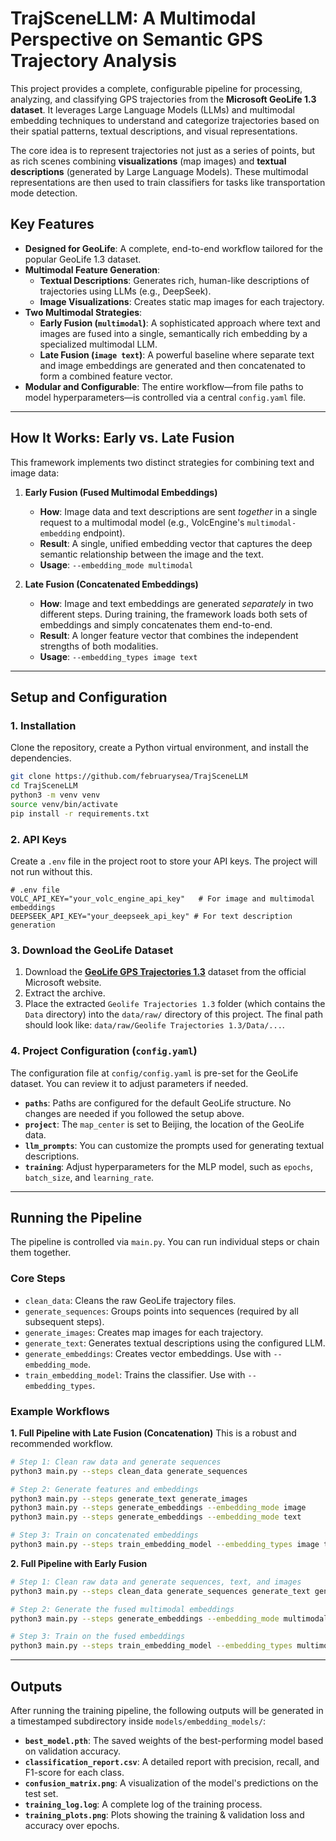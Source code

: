 # TrajSceneLLM: A Multimodal Perspective on Semantic GPS Trajectory Analysis

This project provides a complete, configurable pipeline for processing, analyzing, and classifying GPS trajectories from the **Microsoft GeoLife 1.3 dataset**. It leverages Large Language Models (LLMs) and multimodal embedding techniques to understand and categorize trajectories based on their spatial patterns, textual descriptions, and visual representations.

The core idea is to represent trajectories not just as a series of points, but as rich scenes combining **visualizations** (map images) and **textual descriptions** (generated by Large Language Models). These multimodal representations are then used to train classifiers for tasks like transportation mode detection.

## Key Features

- **Designed for GeoLife**: A complete, end-to-end workflow tailored for the popular GeoLife 1.3 dataset.
- **Multimodal Feature Generation**:
    - **Textual Descriptions**: Generates rich, human-like descriptions of trajectories using LLMs (e.g., DeepSeek).
    - **Image Visualizations**: Creates static map images for each trajectory.
- **Two Multimodal Strategies**:
    - **Early Fusion (`multimodal`)**: A sophisticated approach where text and images are fused into a single, semantically rich embedding by a specialized multimodal LLM.
    - **Late Fusion (`image text`)**: A powerful baseline where separate text and image embeddings are generated and then concatenated to form a combined feature vector.
- **Modular and Configurable**: The entire workflow—from file paths to model hyperparameters—is controlled via a central `config.yaml` file.

---

## How It Works: Early vs. Late Fusion

This framework implements two distinct strategies for combining text and image data:

1.  **Early Fusion (Fused Multimodal Embeddings)**
    -   **How**: Image data and text descriptions are sent *together* in a single request to a multimodal model (e.g., VolcEngine's `multimodal-embedding` endpoint).
    -   **Result**: A single, unified embedding vector that captures the deep semantic relationship between the image and the text.
    -   **Usage**: `--embedding_mode multimodal`

2.  **Late Fusion (Concatenated Embeddings)**
    -   **How**: Image and text embeddings are generated *separately* in two different steps. During training, the framework loads both sets of embeddings and simply concatenates them end-to-end.
    -   **Result**: A longer feature vector that combines the independent strengths of both modalities.
    -   **Usage**: `--embedding_types image text`

---

## Setup and Configuration

### 1. Installation
Clone the repository, create a Python virtual environment, and install the dependencies.
```bash
git clone https://github.com/februarysea/TrajSceneLLM
cd TrajSceneLLM
python3 -m venv venv
source venv/bin/activate
pip install -r requirements.txt
```

### 2. API Keys
Create a `.env` file in the project root to store your API keys. The project will not run without this.
```
# .env file
VOLC_API_KEY="your_volc_engine_api_key"   # For image and multimodal embeddings
DEEPSEEK_API_KEY="your_deepseek_api_key" # For text description generation
```

### 3. Download the GeoLife Dataset
1.  Download the **[GeoLife GPS Trajectories 1.3](https://www.microsoft.com/en-us/download/details.aspx?id=52367)** dataset from the official Microsoft website.
2.  Extract the archive.
3.  Place the extracted `Geolife Trajectories 1.3` folder (which contains the `Data` directory) into the `data/raw/` directory of this project. The final path should look like: `data/raw/Geolife Trajectories 1.3/Data/...`.

### 4. Project Configuration (`config.yaml`)
The configuration file at `config/config.yaml` is pre-set for the GeoLife dataset. You can review it to adjust parameters if needed.

-   **`paths`**: Paths are configured for the default GeoLife structure. No changes are needed if you followed the setup above.
-   **`project`**: The `map_center` is set to Beijing, the location of the GeoLife data.
-   **`llm_prompts`**: You can customize the prompts used for generating textual descriptions.
-   **`training`**: Adjust hyperparameters for the MLP model, such as `epochs`, `batch_size`, and `learning_rate`.

---

## Running the Pipeline

The pipeline is controlled via `main.py`. You can run individual steps or chain them together.

### Core Steps
- `clean_data`: Cleans the raw GeoLife trajectory files.
- `generate_sequences`: Groups points into sequences (required by all subsequent steps).
- `generate_images`: Creates map images for each trajectory.
- `generate_text`: Generates textual descriptions using the configured LLM.
- `generate_embeddings`: Creates vector embeddings. Use with `--embedding_mode`.
- `train_embedding_model`: Trains the classifier. Use with `--embedding_types`.

### Example Workflows

**1. Full Pipeline with Late Fusion (Concatenation)**
This is a robust and recommended workflow.
```bash
# Step 1: Clean raw data and generate sequences
python3 main.py --steps clean_data generate_sequences

# Step 2: Generate features and embeddings
python3 main.py --steps generate_text generate_images
python3 main.py --steps generate_embeddings --embedding_mode image
python3 main.py --steps generate_embeddings --embedding_mode text

# Step 3: Train on concatenated embeddings
python3 main.py --steps train_embedding_model --embedding_types image text
```

**2. Full Pipeline with Early Fusion**
```bash
# Step 1: Clean raw data and generate sequences, text, and images
python3 main.py --steps clean_data generate_sequences generate_text generate_images

# Step 2: Generate the fused multimodal embeddings
python3 main.py --steps generate_embeddings --embedding_mode multimodal

# Step 3: Train on the fused embeddings
python3 main.py --steps train_embedding_model --embedding_types multimodal
```

---

## Outputs

After running the training pipeline, the following outputs will be generated in a timestamped subdirectory inside `models/embedding_models/`:

-   **`best_model.pth`**: The saved weights of the best-performing model based on validation accuracy.
-   **`classification_report.csv`**: A detailed report with precision, recall, and F1-score for each class.
-   **`confusion_matrix.png`**: A visualization of the model's predictions on the test set.
-   **`training_log.log`**: A complete log of the training process.
-   **`training_plots.png`**: Plots showing the training & validation loss and accuracy over epochs. 